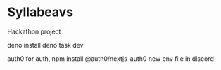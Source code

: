 
# Syllabeavs

Hackathon project

deno install
deno task dev

auth0 for auth, npm install @auth0/nextjs-auth0
new env file in discord
